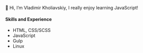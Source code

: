 👋 Hi, I’m Vladimir Kholiavskiy, I really enjoy learning JavaScript!

#### Skills and Experience

- HTML, CSS/SCSS
- JavaScript
- Gulp
- Linux
